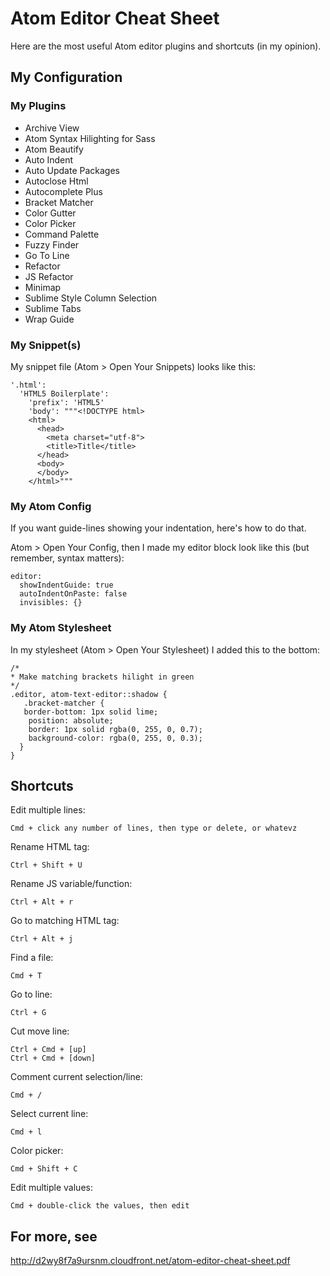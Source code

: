 # Atom Editor Cheat Sheet

Here are the most useful Atom editor plugins and shortcuts (in my opinion).

## My Configuration

### My Plugins

* Archive View
* Atom Syntax Hilighting for Sass
* Atom Beautify
* Auto Indent
* Auto Update Packages
* Autoclose Html
* Autocomplete Plus
* Bracket Matcher
* Color Gutter
* Color Picker
* Command Palette
* Fuzzy Finder
* Go To Line
* Refactor
* JS Refactor
* Minimap
* Sublime Style Column Selection
* Sublime Tabs
* Wrap Guide

### My Snippet(s)

My snippet file (Atom &gt; Open Your Snippets) looks like this:

    '.html':
      'HTML5 Boilerplate':
        'prefix': 'HTML5'
        'body': """<!DOCTYPE html>
        <html>
          <head>
            <meta charset="utf-8">
            <title>Title</title>
          </head>
          <body>
          </body>
        </html>"""

### My Atom Config

If you want guide-lines showing  your indentation, here's how to do that.

Atom > Open Your Config, then I made my editor block look like this (but remember, syntax matters):

    editor:
      showIndentGuide: true
      autoIndentOnPaste: false
      invisibles: {}

### My Atom Stylesheet

In my stylesheet (Atom &gt; Open Your Stylesheet) I added this to the bottom:

    /*
    * Make matching brackets hilight in green
    */
    .editor, atom-text-editor::shadow {
       .bracket-matcher {
       border-bottom: 1px solid lime;
        position: absolute;
        border: 1px solid rgba(0, 255, 0, 0.7);
        background-color: rgba(0, 255, 0, 0.3);
      }
    }



## Shortcuts

Edit multiple lines:

    Cmd + click any number of lines, then type or delete, or whatevz

Rename HTML tag:

    Ctrl + Shift + U

Rename JS variable/function:

    Ctrl + Alt + r

Go to matching HTML tag:

    Ctrl + Alt + j

Find a file:

    Cmd + T

Go to line:

    Ctrl + G

Cut move line:

    Ctrl + Cmd + [up]
    Ctrl + Cmd + [down]

Comment current selection/line:

    Cmd + /

Select current line:

    Cmd + l

Color picker:

    Cmd + Shift + C

Edit multiple values:

    Cmd + double-click the values, then edit

## For more, see

http://d2wy8f7a9ursnm.cloudfront.net/atom-editor-cheat-sheet.pdf
